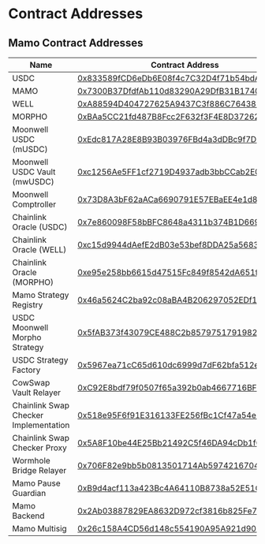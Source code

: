 # Contract Addresses

## Mamo Contract Addresses

<table><thead><tr><th width="304.58203125">Name</th><th>Contract Address</th></tr></thead><tbody><tr><td>USDC</td><td><a href="https://basescan.org/address/0x833589fCD6eDb6E08f4c7C32D4f71b54bdA02913">0x833589fCD6eDb6E08f4c7C32D4f71b54bdA02913</a></td></tr><tr><td>MAMO</td><td><a href="https://basescan.org/address/0x7300B37DfdfAb110d83290A29DfB31B1740219fE">0x7300B37DfdfAb110d83290A29DfB31B1740219fE</a></td></tr><tr><td>WELL</td><td><a href="https://basescan.org/address/0xA88594D404727625A9437C3f886C7643872296AE">0xA88594D404727625A9437C3f886C7643872296AE</a></td></tr><tr><td>MORPHO</td><td><a href="https://basescan.org/address/0xBAa5CC21fd487B8Fcc2F632f3F4E8D37262a0842">0xBAa5CC21fd487B8Fcc2F632f3F4E8D37262a0842</a></td></tr><tr><td>Moonwell USDC (mUSDC)</td><td><a href="https://basescan.org/address/0xEdc817A28E8B93B03976FBd4a3dDBc9f7D176c22">0xEdc817A28E8B93B03976FBd4a3dDBc9f7D176c22</a></td></tr><tr><td>Moonwell USDC Vault (mwUSDC)</td><td><a href="https://basescan.org/address/0xc1256Ae5FF1cf2719D4937adb3bbCCab2E00A2Ca">0xc1256Ae5FF1cf2719D4937adb3bbCCab2E00A2Ca</a></td></tr><tr><td>Moonwell Comptroller</td><td><a href="https://basescan.org/address/0x73D8A3bF62aACa6690791E57EBaEE4e1d875d8Fe">0x73D8A3bF62aACa6690791E57EBaEE4e1d875d8Fe</a></td></tr><tr><td>Chainlink Oracle (USDC)</td><td><a href="https://basescan.org/address/0x7e860098F58bBFC8648a4311b374B1D669a2bc6B">0x7e860098F58bBFC8648a4311b374B1D669a2bc6B</a></td></tr><tr><td>Chainlink Oracle (WELL)</td><td><a href="https://basescan.org/address/0xc15d9944dAefE2dB03e53bef8DDA25a56832C5fe">0xc15d9944dAefE2dB03e53bef8DDA25a56832C5fe</a></td></tr><tr><td>Chainlink Oracle (MORPHO)</td><td><a href="https://basescan.org/address/0xe95e258bb6615d47515Fc849f8542dA651f12bF6">0xe95e258bb6615d47515Fc849f8542dA651f12bF6</a></td></tr><tr><td>Mamo Strategy Registry</td><td><a href="https://basescan.org/address/0x46a5624C2ba92c08aBA4B206297052EDf14baa92">0x46a5624C2ba92c08aBA4B206297052EDf14baa92</a></td></tr><tr><td>USDC Moonwell Morpho Strategy</td><td><a href="https://basescan.org/address/0x5fAB373f43079CE488C2b8579751791982C03A35">0x5fAB373f43079CE488C2b8579751791982C03A35</a></td></tr><tr><td>USDC Strategy Factory</td><td><a href="https://basescan.org/address/0x5967ea71cC65d610dc6999d7dF62bfa512e62D07">0x5967ea71cC65d610dc6999d7dF62bfa512e62D07</a></td></tr><tr><td>CowSwap Vault Relayer</td><td><a href="https://basescan.org/address/0xC92E8bdf79f0507f65a392b0ab4667716BFE0110">0xC92E8bdf79f0507f65a392b0ab4667716BFE0110</a></td></tr><tr><td>Chainlink Swap Checker Implementation</td><td><a href="https://basescan.org/address/0x518e95F6f91E316133FE256fBc1Cf47a54e50c56">0x518e95F6f91E316133FE256fBc1Cf47a54e50c56</a></td></tr><tr><td>Chainlink Swap Checker Proxy</td><td><a href="https://basescan.org/address/0x5A8F10be44E25Bb21492C5f46DA94cDb1f0b2fF6">0x5A8F10be44E25Bb21492C5f46DA94cDb1f0b2fF6</a></td></tr><tr><td>Wormhole Bridge Relayer</td><td><a href="https://basescan.org/address/0x706F82e9bb5b0813501714Ab5974216704980e31">0x706F82e9bb5b0813501714Ab5974216704980e31</a></td></tr><tr><td>Mamo Pause Guardian</td><td><a href="https://basescan.org/address/0xB9d4acf113a423Bc4A64110B8738a52E51C2AB38">0xB9d4acf113a423Bc4A64110B8738a52E51C2AB38</a></td></tr><tr><td>Mamo Backend</td><td><a href="https://basescan.org/address/0x2Ab03887829EA8632D972cf3816b825Fe7FC5e73">0x2Ab03887829EA8632D972cf3816b825Fe7FC5e73</a></td></tr><tr><td>Mamo Multisig</td><td><a href="https://basescan.org/address/0x26c158A4CD56d148c554190A95A921d90F00C160">0x26c158A4CD56d148c554190A95A921d90F00C160</a></td></tr></tbody></table>
